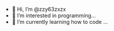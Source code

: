- 👋 Hi, I’m @zzy63zxzx
- 👀 I’m interested in programming...
- 🌱 I’m currently learning how to code ...
<!---
zzy63zxzx/zzy63zxzx is a ✨ special ✨ repository because its `README.md` (this file) appears on your GitHub profile.
You can click the Preview link to take a look at your changes.
--->
